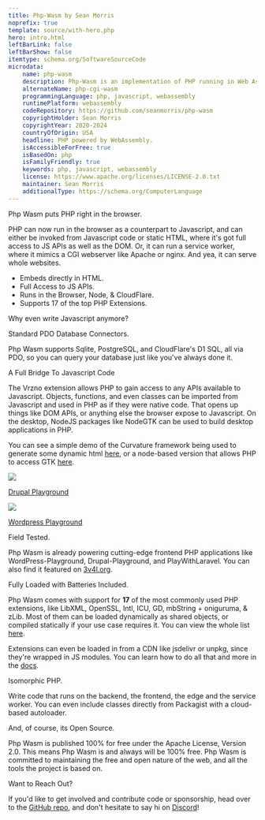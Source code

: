 ```yaml
---
title: Php-Wasm by Sean Morris
noprefix: true
template: source/with-hero.php
hero: intro.html
leftBarLink: false
leftBarShow: false
itemtype: schema.org/SoftwareSourceCode
microdata:
    name: php-wasm
    description: Php-Wasm is an implementation of PHP running in Web Assembly.
    alternateName: php-cgi-wasm
    programmingLanguage: php, javascript, webassembly
    runtimePlatform: webassembly
    codeRepository: https://github.com/seanmorris/php-wasm
    copyrightHolder: Sean Morris
    copyrightYear: 2020-2024
    countryOfOrigin: USA
    headline: PHP powered by WebAssembly.
    isAccessibleForFree: true
    isBasedOn: php
    isFamilyFriendly: true
    keywords: php, javascript, webassembly
    license: https://www.apache.org/licenses/LICENSE-2.0.txt
    maintainer: Sean Morris
    additionalType: https://schema.org/ComputerLanguage
---
```

<p class = "strong">Php Wasm puts PHP right in the browser.</p>
PHP can now run in the browser as a counterpart to Javascript, and can either be invoked from Javascript code or static HTML, where it's got full access to JS APIs as well as the DOM. Or, it can run a service worker, where it mimics a CGI webserver like Apache or nginx. And yea, it can serve whole websites.

<aside>
	<ul>
		<li>Embeds directly in HTML.</li>
		<li>Full Access to JS APIs.</li>
		<li>Runs in the Browser, Node, & CloudFlare.</li>
		<li>Supports 17 of the top PHP Extensions.</li>
	</ul>
	<p>Why even write Javascript anymore?</p>
</aside>

<p class = "strong">Standard PDO Database Connectors.</p>
Php Wasm supports Sqlite, PostgreSQL, and CloudFlare's D1 SQL, all via PDO, so you can query your database just like you've always done it.

<p class = "strong">A Full Bridge To Javascript Code</p>
The Vrzno extension allows PHP to gain access to any APIs available to Javascript. Objects, functions, and even classes can be imported from Javascript and used in PHP  as if they were native code. That opens up things like DOM APIs, or anything else the browser expose to Javascript. On the desktop, NodeJS packages like NodeGTK can be used to build desktop applications in PHP.

You can see a simple demo of the Curvature framework being used to generate some dynamic html [here](https://seanmorris.github.io/php-wasm/?demo=curvature.php), or a node-based version that allows PHP to access GTK [here](https://github.com/seanmorris/php-gtk).

<aside class = "centered">
	<a target = "_blank" alt = "Drupal Logo" href = "https://drupal-cms-project-9c0022e0ec6f0d7d0acfffa4583f8606955183fe7716.pages.drupalcode.org/">
		<img class = "downstream-logo" src = "drupal-logo.svg" /></a>
	<p>
		<a target = "_blank" alt = "WordPress Logo" href = "https://drupal-cms-project-9c0022e0ec6f0d7d0acfffa4583f8606955183fe7716.pages.drupalcode.org/">Drupal Playground</a>
	</p>
	<a target = "_blank" href = "https://playground.wordpress.net/">
		<img class = "downstream-logo" src = "wordpress-logo.svg" />
	</a>
	<p>
		<a target = "_blank" href = "https://playground.wordpress.net/">Wordpress Playground</a>
	</p>
</aside>

<p class = "strong">Field Tested.</p>

Php Wasm is already powering cutting-edge frontend PHP applications like WordPress-Playground, Drupal-Playground, and PlayWithLaravel. You can also find it featured on [3v4l.org](https://3v4l.org).

<p class = "strong">Fully Loaded with Batteries Included.</p>

Php Wasm comes with support for **17** of the most commonly used PHP extensions, like LibXML, OpenSSL, Intl, ICU, GD, mbString + oniguruma, & zLib. Most of them can be loaded dynamically as shared objects, or compiled statically if your use case requires it. You can view the whole list [here](/extensions/using-php-extensions.html#extension-list).

Extensions can even be loaded in from a CDN like jsdelivr or unpkg, since they're wrapped in JS modules. You can learn how to do all that and more in the [docs](/extensions/using-php-extensions.html#dynamic-extensions-from-remote-servers).

<p class = "strong">Isomorphic PHP.</p>

Write code that runs on the backend, the frontend, the edge and the service worker. You can even include classes directly from Packagist with a cloud-based autoloader.

<p class = "strong">And, of course, its Open Source.</p>

Php Wasm is published 100% for free under the Apache License, Version 2.0. This means Php Wasm is and always will be 100% free. Php Wasm is committed to maintaining the free and open nature of the web, and all the tools the project is based on.

<p class = "strong">Want to Reach Out?</p>

If you'd like to get involved and contribute code or sponsorship, head over to the [GitHub repo](https://github.com/seanmorris/php-wasm), and don't hesitate to say hi on [Discord](https://discord.com/invite/j8VZzju7gJ)!
